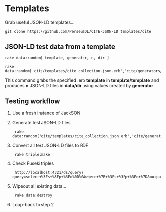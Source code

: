 # Templates
Grab useful JSON-LD templates...

	git clone https://github.com/PerseusDL/CITE-JSON-LD templates/cite

## JSON-LD test data from a template
	rake data:random[ template, generator, n, dir ]

	rake data:random['cite/templates/cite_collection.json.erb','cite/generators/cite_collection.rb',10,'test']

This command grabs the specified .erb **template** in __template/__**template** and produces **n** JSON-LD files in __data/__**dir** using values created by **generator**

## Testing workflow
1. Use a fresh instance of JackSON
2. Generate test JSON-LD files

		rake data:random['cite/templates/cite_collection.json.erb','cite/generators/cite_collection.rb',10,'test']

3. Convert all test JSON-LD files to RDF

		rake triple:make

4. Check Fuseki triples

		http://localhost:4321/ds/query?query=select+%3Fs+%3Fp+%3Fo%0D%0Awhere+%7B+%3Fs+%3Fp+%3Fo+%7D&output=text&stylesheet=
	
5. Wipeout all existing data...

		rake data:destroy

6. Loop-back to step 2